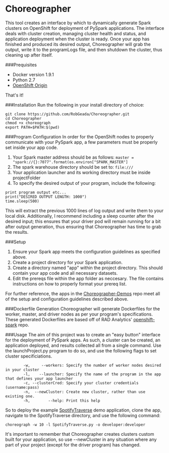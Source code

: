 # Choreographer

This tool creates an interface by which to dynamically generate Spark clusters on OpenShift for deployment of PySpark applications. The interface deals with cluster creation, managing cluster health and status, and application deployment when the cluster is ready. Once your app has finished and produced its desired output, Choreographer will grab the output, write it to the programLogs file, and then shutdown the cluster, thus cleaning up after itself.

###Prequisites
* Docker version 1.9.1
* Python 2.7
* [OpenShift Origin](https://github.com/openshift/origin/releases/tag/v1.3.0-alpha.3)

That's it!

###Installation
Run the following in your install directory of choice:
```
git clone https://github.com/RobGeada/Choreographer.git
cd Choreographer
chmod +x choreograph 
export PATH=$PATH:$(pwd)
```

###Program Configuration
In order for the OpenShift nodes to properly communicate with your PySpark app, a few parameters must be properly set inside your app code.

1. Your Spark master address should be as follows: `master = "spark://{}:7077".format(os.environ["SPARK_MASTER"]`
2. The spark warehouse directory should be set to: `file:///`
3. Your application launcher and its working directory must be inside projectFolder
4. To specify the desired output of your program, include the following:
```
print program output etc...
print("DESIRED OUTPUT LENGTH: 1000")
time.sleep(500)
```
This will extract the previous 1000 lines of log output and write them to your local disk. Additionally, I recommend including a sleep counter after the desired input; this ensures that your driver pod will remain running for a bit after output generation, thus ensuring that Choreographer has time to grab the results. 

###Setup
1. Ensure your Spark app meets the configuration guidelines as specified above.
2. Create a project directory for your Spark application. 
3. Create a directory named "app" within the project directory. This should contain your app code and all necessary datasets.
3. Edit the prereqs file within the app folder as neccesary. The file contains instructions on how to properly format your prereq list.

For further reference, the apps in the [Choreographer-Demos](https://github.com/RobGeada/Choreographer-Demos) repo meet all of the setup and configuration guidelines described above.

###Dockerfile Generation
Choreographer will generate Dockerfiles for the worker, master, and driver nodes as per your program's specifications. These generated Dockerfiles are based off of RAD Analytics' [openshift-spark](https://github.com/radanalyticsio/openshift-spark) repo.


###Usage
The aim of this project was to create an "easy button" interface for the deployment of PySpark apps. As such, a cluster can be created, an application deployed, and results collected all from a single command. Use the launchProject.py program to do so, and use the following flags to set cluster specificiations.
```
        -w,     --workers: Specify the number of worker nodes desired in your cluster
	    -l,    --launcher: Specify the name of the program in the app that defines your app launcher
	    -c, --clusterCred: Specify your cluster credentials (username:pass)
	    -n,  --newCluster: Create new cluster, rather than use existing one.
	    -h,        --help: Print this help
```
So to deploy the example [SpotifyTraverse](https://github.com/RobGeada/Choreographer-Demos/tree/master/SpotifyTraverse/app) demo application, clone the app, navigate to the SpotifyTraverse directory, and use the following command:

`choreograph -w 10 -l SpotifyTraverse.py -o developer:developer`

It's important to remember that Choreographer creates clusters custom built for your application, so use --newCluster in any situation where any part of your project (except for the driver program) has changed.
